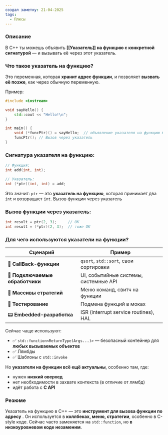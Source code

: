 ```yaml
---
создал заметку: 21-04-2025
tags:
  - Плюсы
---
```

### Описание
В C++ ты можешь объявить **[[Указатель]] на функцию с конкретной сигнатурой** — и вызывать её через этот указатель.

### Что такое указатель на функцию?
Это переменная, которая **хранит адрес функции**, и позволяет **вызвать её позже**, как через обычную переменную.

Пример:
```cpp
#include <iostream>

void sayHello() {
    std::cout << "Hello!\n";
}

int main() {
    void (*funcPtr)() = sayHello;  // объявление указателя на функцию без аргументов и возвращающего void
    funcPtr(); // Вызов через указатель
}
```
### Сигнатура указателя на функцию:
```cpp
// Функция:
int add(int, int);

// Указатель:
int (*ptr)(int, int) = add;
```
Это значит: `ptr` — это **указатель на функцию**, которая принимает два `int` и возвращает `int`.
Вызов функции через указатель
### Вызов функции через указатель:
```cpp
int result = ptr(2, 3);     // OK
int result = (*ptr)(2, 3);  // тоже OK
```
### Для чего **используются указатели на функции**?
| Сценарий                        | Пример                                |
| ------------------------------- | ------------------------------------- |
| 🔁 **CallBack-функции**         | `qsort`, `std::sort`, свои сортировки |
| 🔧 **Подключаемые обработчики** | UI, событийные системы, системные API |
| 🤖 **Массивы стратегий**        | Меню команд, свитч на функции         |
| 🧪 **Тестирование**             | Подмена функций в моках               |
| 📟 **Embedded-разработка**      | ISR (interrupt service routines), HAL |
Сейчас чаще используют:
- ✅ `std::function<ReturnType(Args...)>` — безопасный контейнер для **любых вызываемых объектов**
- ✅ Лямбды
- ✅ Шаблоны с `std::invoke`

Но **указатели на функции всё ещё актуальны**, особенно там, где:
- нужен **низкий оверхед**
- нет необходимости в захвате контекста (в отличие от лямбд)
- идёт работа с **C API**

### Резюме
Указатель на функцию в C++ — это **инструмент для вызова функции по адресу** . Он используется в **коллбеках, меню, стратегии**, особенно в C-style коде. Сейчас часто заменяется на `std::function`, но **в низкоуровневом коде незаменим**.